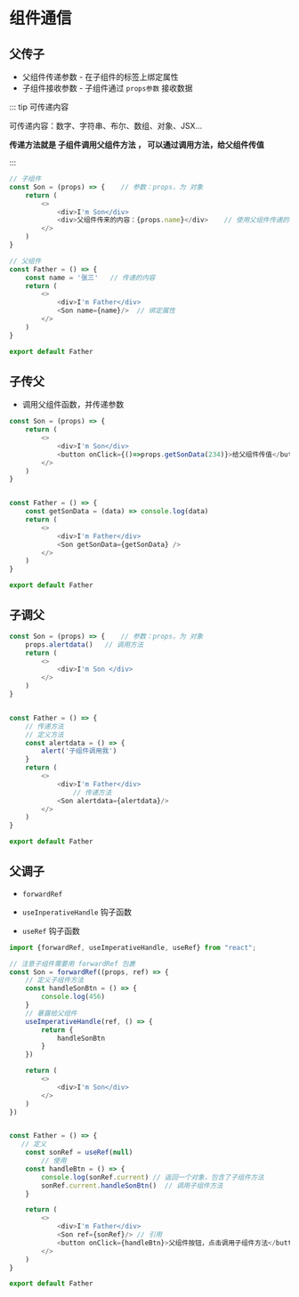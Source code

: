 

# 组件通信



## 父传子

- 父组件传递参数 - 在子组件的标签上绑定属性
- 子组件接收参数 - 子组件通过 `props参数` 接收数据

::: tip 可传递内容

可传递内容：数字、字符串、布尔、数组、对象、JSX...

**传递方法就是 子组件调用父组件方法 ， 可以通过调用方法，给父组件传值**

:::

``` js {2,6,13,17}
// 子组件
const Son = (props) => {	// 参数：props，为 对象
    return (
        <>
            <div>I'm Son</div>
            <div>父组件传来的内容：{props.name}</div>	// 使用父组件传递的参数
        </>
    )
}

// 父组件
const Father = () => {
    const name = '张三'	// 传递的内容
    return (
        <>
            <div>I'm Father</div>
            <Son name={name}/>	// 绑定属性
        </>
    )
}

export default Father
```





## 子传父

- 调用父组件函数，并传递参数

```js {5,12,16}
const Son = (props) => {
    return (
        <>
            <div>I'm Son</div>
            <button onClick={()=>props.getSonData(234)}>给父组件传值</button>
        </>
    )
}


const Father = () => {
    const getSonData = (data) => console.log(data)
    return (
        <>
            <div>I'm Father</div>
            <Son getSonData={getSonData} />
        </>
    )
}

export default Father
```





## 子调父

```js {1.2.14-16,21}
const Son = (props) => {	// 参数：props，为 对象
    props.alertdata()	// 调用方法
    return (
        <>
            <div>I'm Son </div>
        </>
    )
}


const Father = () => {
    // 传递方法
  	// 定义方法
    const alertdata = () => {
        alert('子组件调用我')
    }
    return (
        <>
            <div>I'm Father</div>
      			// 传递方法
            <Son alertdata={alertdata}/>
        </>
    )
}

export default Father
```





## 父调子

- `forwardRef`

- `useInperativeHandle` 钩子函数
- `useRef` 钩子函数



```javascript {1,6-8,10-14,26,28-31,36}
import {forwardRef, useImperativeHandle, useRef} from "react";

// 注意子组件需要用 forwardRef 包裹
const Son = forwardRef((props, ref) => {	
    // 定义子组件方法
    const handleSonBtn = () => {
        console.log(456)
    }
    // 暴露给父组件
    useImperativeHandle(ref, () => {
        return {
            handleSonBtn
        }
    })

    return (
        <>
            <div>I'm Son</div>
        </>
    )
})


const Father = () => {
   // 定义
    const sonRef = useRef(null)
		// 使用
    const handleBtn = () => {
        console.log(sonRef.current) // 返回一个对象，包含了子组件方法
        sonRef.current.handleSonBtn()  // 调用子组件方法
    }

    return (
        <>
            <div>I'm Father</div>
            <Son ref={sonRef}/>	// 引用
            <button onClick={handleBtn}>父组件按钮，点击调用子组件方法</button>
        </>
    )
}

export default Father
```



